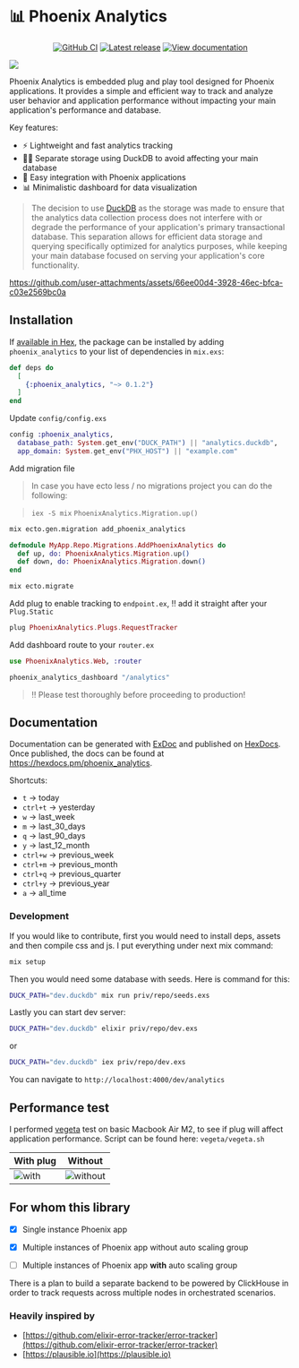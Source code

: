 # 📊 Phoenix Analytics

<p align="center">
  <a title="GitHub CI" href="https://github.com/lalabuy948/PhoenixAnalytics/actions"><img src="https://github.com/lalabuy948/PhoenixAnalytics/actions/workflows/tests.yml/badge.svg" alt="GitHub CI" /></a>
  <a title="Latest release" href="https://hex.pm/packages/phoenix_analytics"><img src="https://img.shields.io/hexpm/v/phoenix_analytics.svg" alt="Latest release" /></a>
  <a title="View documentation" href="https://hexdocs.pm/phoenix_analytics"><img src="https://img.shields.io/badge/hex.pm-docs-blue.svg" alt="View documentation" /></a>
</p>

![](/github/hero.png)

Phoenix Analytics is embedded plug and play tool designed for Phoenix applications. It provides a simple and efficient way to track and analyze user behavior and application performance without impacting your main application's performance and database.

Key features:
- ⚡️ Lightweight and fast analytics tracking
- ⛓️‍💥 Separate storage using DuckDB to avoid affecting your main database
- 🔌 Easy integration with Phoenix applications
- 📊 Minimalistic dashboard for data visualization

> The decision to use [DuckDB](https://duckdb.org) as the storage was made to ensure that the analytics data collection process does not interfere with or degrade the performance of your application's primary transactional database. This separation allows for efficient data storage and querying specifically optimized for analytics purposes, while keeping your main database focused on serving your application's core functionality.


https://github.com/user-attachments/assets/66ee00d4-3928-46ec-bfca-c03e2569bc0a


## Installation

If [available in Hex](https://hex.pm/packages/phoenix_analytics), the package can be installed
by adding `phoenix_analytics` to your list of dependencies in `mix.exs`:

```elixir
def deps do
  [
    {:phoenix_analytics, "~> 0.1.2"}
  ]
end
```

Update `config/config.exs`

```exs
config :phoenix_analytics,
  database_path: System.get_env("DUCK_PATH") || "analytics.duckdb",
  app_domain: System.get_env("PHX_HOST") || "example.com"
```

Add migration file

> In case you have ecto less / no migrations project you can do the following:

> `iex -S mix` `PhoenixAnalytics.Migration.up()`

```sh
mix ecto.gen.migration add_phoenix_analytics
```

```elixir
defmodule MyApp.Repo.Migrations.AddPhoenixAnalytics do
  def up, do: PhoenixAnalytics.Migration.up()
  def down, do: PhoenixAnalytics.Migration.down()
end
```

```sh
mix ecto.migrate
```

Add plug to enable tracking to `endpoint.ex`, ‼️ add it straight after your `Plug.Static`

```elixir
plug PhoenixAnalytics.Plugs.RequestTracker
```

Add dashboard route to your `router.ex`

```elixir
use PhoenixAnalytics.Web, :router

phoenix_analytics_dashboard "/analytics"
```

> ‼️ Please test thoroughly before proceeding to production!

## Documentation

Documentation can be generated with [ExDoc](https://github.com/elixir-lang/ex_doc)
and published on [HexDocs](https://hexdocs.pm/phoenix_analytics). Once published, the docs can
be found at <https://hexdocs.pm/phoenix_analytics>.

Shortcuts:

- `t` -> today
- `ctrl+t` -> yesterday
- `w` -> last_week
- `m` -> last_30_days
- `q` -> last_90_days
- `y` -> last_12_month
- `ctrl+w` -> previous_week
- `ctrl+m` -> previous_month
- `ctrl+q` -> previous_quarter
- `ctrl+y` -> previous_year
- `a` -> all_time

### Development

If you would like to contribute, first you would need to install deps, assets and then compile css and js.
I put everything under next mix command:

```sh
mix setup
```

Then you would need some database with seeds. Here is command for this:

```sh
DUCK_PATH="dev.duckdb" mix run priv/repo/seeds.exs
```

Lastly you can start dev server:

```sh
DUCK_PATH="dev.duckdb" elixir priv/repo/dev.exs
```

or

```sh
DUCK_PATH="dev.duckdb" iex priv/repo/dev.exs
```

You can navigate to `http://localhost:4000/dev/analytics`

## Performance test

I performed [vegeta](https://github.com/tsenart/vegeta) test on basic Macbook Air M2, to see if plug will affect application performance.
Script can be found here: `vegeta/vegeta.sh`

| With plug              | Without                |
| ---------------------- | ---------------------- |
| ![with](/github/vegeta-with.png) | ![without](/github/vegeta-without.png) |

## For whom this library

- [x] Single instance Phoenix app
- [x] Multiple instances of Phoenix app without auto scaling group

- [ ] Multiple instances of Phoenix app **with** auto scaling group

There is a plan to build a separate backend to be powered by ClickHouse in order to track requests across multiple nodes in orchestrated scenarios.

### Heavily inspired by

- [https://github.com/elixir-error-tracker/error-tracker](https://github.com/elixir-error-tracker/error-tracker)
- [https://plausible.io](https://plausible.io)
